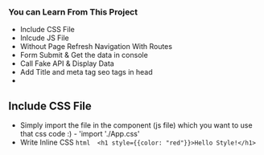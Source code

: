 ### You can Learn From This Project 
- Include CSS File
- Inlcude JS File
- Without Page Refresh Navigation With Routes
- Form Submit & Get the data in console 
- Call Fake API & Display Data
- Add Title and meta tag seo tags in head
- 

## Include CSS File
 -  Simply import the file in the component (js file) which you want to use that css code :) - 'import './App.css'
 - Write Inline CSS ``html  <h1 style={{color: "red"}}>Hello Style!</h1>``
